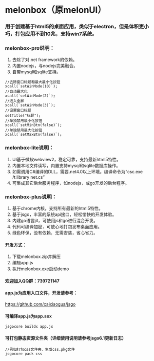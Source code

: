 # melonbox（原melonUI）

### 用于创建基于html5的桌面应用，类似于electron，但是体积更小巧，打包应用不到10兆，支持win7系统。

### melonbox-pro说明：
1. 去除了对.net framework的依赖。
2. 内置nodejs，与nodejs完美融合。
3. 自带mysql和sqlite支持。
```
//去除窗口标题和最大最小化按钮
xcall(`setWinMode(10)`);
//自动最大化
xcall(`setWinMode(2)`);
//进入全屏
xcall(`setWinMode(3)`);
//设置窗口标题
setTitle("标题");
//单独禁用最小化按钮
xcall(`setMinBtn(false)`);
//单独禁用最大化按钮
xcall(`setMaxBtn(false)`);
```

### melonbox-lite说明：
1. UI基于微软webview2，稳定可靠，支持最新html5特性。
2. 内置本地文件读写，内置支持mysql和sqlite数据库操作。
3. 如需调用C#编译的DLL，需要.net4.0以上环境，编译命令为“csc.exe /t:library net.cs”
4. 可集成其它后台服务程序，如nodejs，或go开发的后台程序。

### melonbox-plus说明：
1. 基于chrome内核，支持所有最新的html5特性。
2. 基于jsgo，丰富的系统api接口，轻松愉快的开发体验。
3. 内建go语言jit，可使用js和go进行混合开发。
4. 代码可编译加密，可放心地打包发布桌面应用。
5. 绿色环保，没有依赖，无需安装，省心省力。

#### 开发方式：
1. 下载melonbox.zip并解压
2. 编辑app.js
3. 执行melonbox.exe启动demo

#### 欢迎加入QQ群：739721147

#### app.js为应用入口文件，开发请参考：
https://github.com/caixiaogua/jsgo

#### 可编译app.js为app.sox
```
jsgocore buildx app.js
```
#### 可打包静态资源文件夹（详细使用说明请参考jsgo6.1更新日志）
```
//例如打包css文件夹，生成css.pkg文件
jsgocore pack css
```
